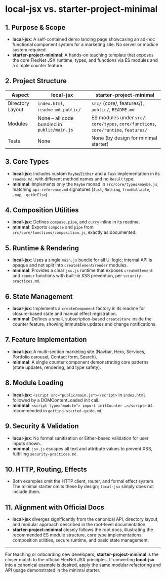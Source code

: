 # local-jsx vs. starter-project-minimal

## 1. Purpose & Scope

- **local-jsx**: A self-contained demo landing page showcasing an ad-hoc functional component system for a marketing site. No server or module system required.
- **starter-project-minimal**: A hands-on teaching template that exposes the core FlexNet JSX runtime, types, and functions via ES modules and a simple counter feature.

## 2. Project Structure

| Aspect               | local-jsx                                       | starter-project-minimal                                     |
|----------------------|-------------------------------------------------|-------------------------------------------------------------|
| Directory Layout     | `index.html`, `readme.md`, `public/`            | `src/` (core/, features/), `public/`, `README.md`           |
| Modules              | None – all code bundled in `public/main.js`      | ES modules under `src/`: `core/types`, `core/functions`, `core/runtime`, `features/` |
| Tests                | None                                            | None (by design for minimal starter)                        |

## 3. Core Types

- **local-jsx**: Includes custom `Maybe`/`Either` and a `Task` implementation in its `readme.md`, with different method names and no `Result` type.
- **minimal**: Implements only the `Maybe` monad in `src/core/types/maybe.js`, matching `api-reference.md` signatures (`Just`, `Nothing`, `fromNullable`, `.map`, `.getOrElse`).

## 4. Composition Utilities

- **local-jsx**: Defines `compose`, `pipe`, and `curry` inline in its readme.
- **minimal**: Exports `compose` and `pipe` from `src/core/functions/composition.js`, exactly as documented.

## 5. Runtime & Rendering

- **local-jsx**: Uses a single `main.js` bundle for all UI logic; internal API is opaque and not split into `createElement`/`render` modules.
- **minimal**: Provides a clear `jsx.js` runtime that exposes `createElement` and `render` functions with built-in XSS prevention, per `security-practices.md`.

## 6. State Management

- **local-jsx**: Implements a `createComponent` factory in its readme for closure-based state and manual effect registration.
- **minimal**: Defines a small, subscription-based `createStore` inside the counter feature, showing immutable updates and change notifications.

## 7. Feature Implementation

- **local-jsx**: A multi-section marketing site (Navbar, Hero, Services, Portfolio carousel, Contact form, Search).
- **minimal**: A single counter component demonstrating core patterns (state updates, rendering, and type safety).

## 8. Module Loading

- **local-jsx**: `<script src="public/main.js"></script>` in `index.html`, followed by a DOMContentLoaded init call.
- **minimal**: `<script type="module"> import initCounter …</script>` as recommended in `getting-started-guide.md`.

## 9. Security & Validation

- **local-jsx**: No formal sanitization or Either-based validation for user inputs shown.
- **minimal**: `jsx.js` escapes all text and attribute values to prevent XSS, fulfilling `security-practices.md`.

## 10. HTTP, Routing, Effects

- Both examples omit the HTTP client, router, and formal effect system. The minimal starter omits these by design; `local-jsx` simply does not include them.

## 11. Alignment with Official Docs

- **local-jsx** diverges significantly from the canonical API, directory layout, and modular approach described in the root-level documentation.
- **starter-project-minimal** closely follows the root docs, illustrating the recommended ES module structure, core type implementations, composition utilities, secure runtime, and basic state management.

---

For teaching or onboarding new developers, **starter-project-minimal** is the closer match to the official FlexNet JSX principles. If converting **local-jsx** into a canonical example is desired, apply the same modular refactoring and API usage demonstrated in the minimal starter.
